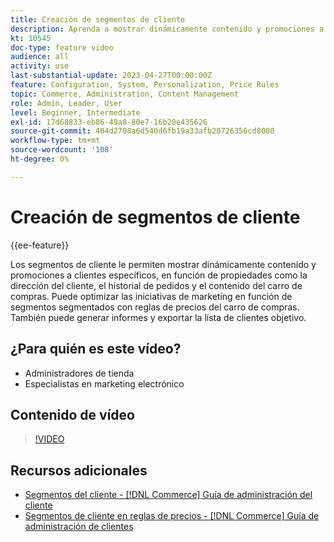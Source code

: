 ```yaml
---
title: Creación de segmentos de cliente
description: Aprenda a mostrar dinámicamente contenido y promociones a clientes específicos, en función de propiedades como la dirección del cliente, el historial de pedidos y el contenido del carro de compras.
kt: 10545
doc-type: feature video
audience: all
activity: use
last-substantial-update: 2023-04-27T00:00:00Z
feature: Configuration, System, Personalization, Price Rules
topic: Commerce, Administration, Content Management
role: Admin, Leader, User
level: Beginner, Intermediate
exl-id: 17d68833-eb86-49a8-80e7-16b20e435626
source-git-commit: 404d2708a6d540d6fb19a33afb20726356cd8000
workflow-type: tm+mt
source-wordcount: '108'
ht-degree: 0%

---
```


# Creación de segmentos de cliente

{{ee-feature}}

Los segmentos de cliente le permiten mostrar dinámicamente contenido y promociones a clientes específicos, en función de propiedades como la dirección del cliente, el historial de pedidos y el contenido del carro de compras. Puede optimizar las iniciativas de marketing en función de segmentos segmentados con reglas de precios del carro de compras. También puede generar informes y exportar la lista de clientes objetivo.

## ¿Para quién es este vídeo?

- Administradores de tienda
- Especialistas en marketing electrónico

## Contenido de vídeo

>[!VIDEO](https://video.tv.adobe.com/v/343659?quality=12&learn=on)

## Recursos adicionales

- [Segmentos del cliente - [!DNL Commerce] Guía de administración del cliente](https://experienceleague.adobe.com/docs/commerce-admin/customers/customers-menu/customer-segments.html?lang=es)
- [Segmentos de cliente en reglas de precios - [!DNL Commerce] Guía de administración de clientes](https://experienceleague.adobe.com/docs/commerce-admin/customers/segments/customer-segment-price-rule.html?lang=es)
